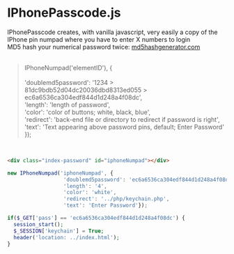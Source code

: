 # IPhonePasscode.js
IPhonePasscode creates, with vanilla javascript, very easily a copy of the IPhone pin numpad where you have to enter X numbers to login<br>
MD5 hash your numerical password twice: <a href="https://www.md5hashgenerator.com"> md5hashgenerator.com </a><br><br>
> IPhoneNumpad('elementID'), { <br><br>
> 'doublemd5password': '1234 > 81dc9bdb52d04dc20036dbd8313ed055 > ec6a6536ca304edf844d1d248a4f08dc', <br>
> 'length': 'length of password', <br>
> 'color': 'color of buttons; white, black, blue', <br>
> 'redirect': 'back-end file or directory to redirect if password is right', <br>
> 'text': 'Text appearing above password pins, default; Enter Password' <br>
> });
<br>

```html
<div class="index-password" id="iphoneNumpad"></div>
```
```javascript
new IPhoneNumpad('iphoneNumpad', {
                  'doublemd5password': 'ec6a6536ca304edf844d1d248a4f08dc',
                  'length': '4',
                  'color': 'white',
                  'redirect': '../php/keychain.php',
                  'text': 'Enter Password'});
```
```php
if($_GET['pass'] == 'ec6a6536ca304edf844d1d248a4f08dc') {
  session_start();
  $_SESSION['keychain'] = True;
  header('location: ../index.html');
}
```
